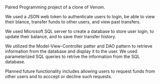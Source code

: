 Paired Programming project of a clone of Venom. 

We used a JSON web token to authenticate users to login, be able to view their blance, transfer funds to other users, and view past transfers.

We used Microsoft SQL server to create a database to store user login, to update their balance, and to save their transfer history. 

We utilized the Model-View-Controller patter and DAO pattern to retrieve information from the database and display it to the user. We used parameterized SQL queries to retrive the information from the SQL database. 

Planned future functionality includes allowing users to request funds from other users and to acccept or decline such requests.
